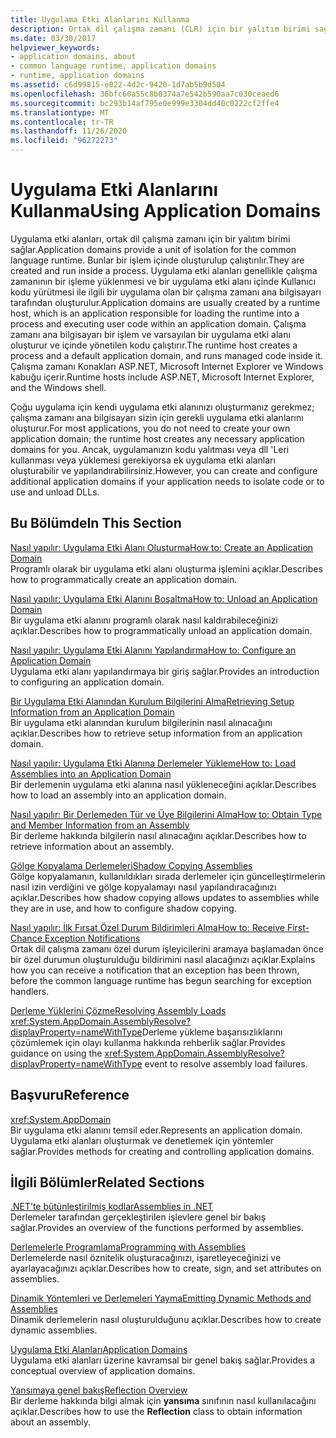 ```yaml
---
title: Uygulama Etki Alanlarını Kullanma
description: Ortak dil çalışma zamanı (CLR) için bir yalıtım birimi sağlayan uygulama etki alanlarını kullanın. Uygulama etki alanları bir işlem içinde oluşturulur ve çalıştırılır.
ms.date: 03/30/2017
helpviewer_keywords:
- application domains, about
- common language runtime, application domains
- runtime, application domains
ms.assetid: c6d99815-e022-4d2c-9420-1d7ab5b9d504
ms.openlocfilehash: 36bfc60a55c8b0374a7e542b590aa7c030ceaed6
ms.sourcegitcommit: bc293b14af795e0e999e3304dd40c0222cf2ffe4
ms.translationtype: MT
ms.contentlocale: tr-TR
ms.lasthandoff: 11/26/2020
ms.locfileid: "96272273"
---
```

# <a name="using-application-domains"></a><span data-ttu-id="5228f-104">Uygulama Etki Alanlarını Kullanma</span><span class="sxs-lookup"><span data-stu-id="5228f-104">Using Application Domains</span></span>

<span data-ttu-id="5228f-105">Uygulama etki alanları, ortak dil çalışma zamanı için bir yalıtım birimi sağlar.</span><span class="sxs-lookup"><span data-stu-id="5228f-105">Application domains provide a unit of isolation for the common language runtime.</span></span> <span data-ttu-id="5228f-106">Bunlar bir işlem içinde oluşturulup çalıştırılır.</span><span class="sxs-lookup"><span data-stu-id="5228f-106">They are created and run inside a process.</span></span> <span data-ttu-id="5228f-107">Uygulama etki alanları genellikle çalışma zamanının bir işleme yüklenmesi ve bir uygulama etki alanı içinde Kullanıcı kodu yürütmesi ile ilgili bir uygulama olan bir çalışma zamanı ana bilgisayarı tarafından oluşturulur.</span><span class="sxs-lookup"><span data-stu-id="5228f-107">Application domains are usually created by a runtime host, which is an application responsible for loading the runtime into a process and executing user code within an application domain.</span></span> <span data-ttu-id="5228f-108">Çalışma zamanı ana bilgisayarı bir işlem ve varsayılan bir uygulama etki alanı oluşturur ve içinde yönetilen kodu çalıştırır.</span><span class="sxs-lookup"><span data-stu-id="5228f-108">The runtime host creates a process and a default application domain, and runs managed code inside it.</span></span> <span data-ttu-id="5228f-109">Çalışma zamanı Konakları ASP.NET, Microsoft Internet Explorer ve Windows kabuğu içerir.</span><span class="sxs-lookup"><span data-stu-id="5228f-109">Runtime hosts include ASP.NET, Microsoft Internet Explorer, and the Windows shell.</span></span>  
  
<span data-ttu-id="5228f-110">Çoğu uygulama için kendi uygulama etki alanınızı oluşturmanız gerekmez; çalışma zamanı ana bilgisayarı sizin için gerekli uygulama etki alanlarını oluşturur.</span><span class="sxs-lookup"><span data-stu-id="5228f-110">For most applications, you do not need to create your own application domain; the runtime host creates any necessary application domains for you.</span></span> <span data-ttu-id="5228f-111">Ancak, uygulamanızın kodu yalıtması veya dll 'Leri kullanması veya yüklemesi gerekiyorsa ek uygulama etki alanları oluşturabilir ve yapılandırabilirsiniz.</span><span class="sxs-lookup"><span data-stu-id="5228f-111">However, you can create and configure additional application domains if your application needs to isolate code or to use and unload DLLs.</span></span>  
  
## <a name="in-this-section"></a><span data-ttu-id="5228f-112">Bu Bölümde</span><span class="sxs-lookup"><span data-stu-id="5228f-112">In This Section</span></span>  

[<span data-ttu-id="5228f-113">Nasıl yapılır: Uygulama Etki Alanı Oluşturma</span><span class="sxs-lookup"><span data-stu-id="5228f-113">How to: Create an Application Domain</span></span>](how-to-create-an-application-domain.md)  
<span data-ttu-id="5228f-114">Programlı olarak bir uygulama etki alanı oluşturma işlemini açıklar.</span><span class="sxs-lookup"><span data-stu-id="5228f-114">Describes how to programmatically create an application domain.</span></span>  
  
[<span data-ttu-id="5228f-115">Nasıl yapılır: Uygulama Etki Alanını Boşaltma</span><span class="sxs-lookup"><span data-stu-id="5228f-115">How to: Unload an Application Domain</span></span>](how-to-unload-an-application-domain.md)  
<span data-ttu-id="5228f-116">Bir uygulama etki alanını programlı olarak nasıl kaldırabileceğinizi açıklar.</span><span class="sxs-lookup"><span data-stu-id="5228f-116">Describes how to programmatically unload an application domain.</span></span>  
  
[<span data-ttu-id="5228f-117">Nasıl yapılır: Uygulama Etki Alanını Yapılandırma</span><span class="sxs-lookup"><span data-stu-id="5228f-117">How to: Configure an Application Domain</span></span>](how-to-configure-an-application-domain.md)  
<span data-ttu-id="5228f-118">Uygulama etki alanı yapılandırmaya bir giriş sağlar.</span><span class="sxs-lookup"><span data-stu-id="5228f-118">Provides an introduction to configuring an application domain.</span></span>  
  
[<span data-ttu-id="5228f-119">Bir Uygulama Etki Alanından Kurulum Bilgilerini Alma</span><span class="sxs-lookup"><span data-stu-id="5228f-119">Retrieving Setup Information from an Application Domain</span></span>](retrieve-setup-information.md)  
<span data-ttu-id="5228f-120">Bir uygulama etki alanından kurulum bilgilerinin nasıl alınacağını açıklar.</span><span class="sxs-lookup"><span data-stu-id="5228f-120">Describes how to retrieve setup information from an application domain.</span></span>  
  
[<span data-ttu-id="5228f-121">Nasıl yapılır: Uygulama Etki Alanına Derlemeler Yükleme</span><span class="sxs-lookup"><span data-stu-id="5228f-121">How to: Load Assemblies into an Application Domain</span></span>](how-to-load-assemblies-into-an-application-domain.md)  
<span data-ttu-id="5228f-122">Bir derlemenin uygulama etki alanına nasıl yükleneceğini açıklar.</span><span class="sxs-lookup"><span data-stu-id="5228f-122">Describes how to load an assembly into an application domain.</span></span>  
  
[<span data-ttu-id="5228f-123">Nasıl yapılır: Bir Derlemeden Tür ve Üye Bilgilerini Alma</span><span class="sxs-lookup"><span data-stu-id="5228f-123">How to: Obtain Type and Member Information from an Assembly</span></span>](../reflection-and-codedom/get-type-member-information.md)  
<span data-ttu-id="5228f-124">Bir derleme hakkında bilgilerin nasıl alınacağını açıklar.</span><span class="sxs-lookup"><span data-stu-id="5228f-124">Describes how to retrieve information about an assembly.</span></span>  
  
[<span data-ttu-id="5228f-125">Gölge Kopyalama Derlemeleri</span><span class="sxs-lookup"><span data-stu-id="5228f-125">Shadow Copying Assemblies</span></span>](shadow-copy-assemblies.md)  
<span data-ttu-id="5228f-126">Gölge kopyalamanın, kullanıldıkları sırada derlemeler için güncelleştirmelerin nasıl izin verdiğini ve gölge kopyalamayı nasıl yapılandıracağınızı açıklar.</span><span class="sxs-lookup"><span data-stu-id="5228f-126">Describes how shadow copying allows updates to assemblies while they are in use, and how to configure shadow copying.</span></span>  
  
[<span data-ttu-id="5228f-127">Nasıl yapılır: İlk Fırsat Özel Durum Bildirimleri Alma</span><span class="sxs-lookup"><span data-stu-id="5228f-127">How to: Receive First-Chance Exception Notifications</span></span>](how-to-receive-first-chance-exception-notifications.md)  
<span data-ttu-id="5228f-128">Ortak dil çalışma zamanı özel durum işleyicilerini aramaya başlamadan önce bir özel durumun oluşturulduğu bildirimini nasıl alacağınızı açıklar.</span><span class="sxs-lookup"><span data-stu-id="5228f-128">Explains how you can receive a notification that an exception has been thrown, before the common language runtime has begun searching for exception handlers.</span></span>  
  
[<span data-ttu-id="5228f-129">Derleme Yüklerini Çözme</span><span class="sxs-lookup"><span data-stu-id="5228f-129">Resolving Assembly Loads</span></span>](../../standard/assembly/resolve-loads.md)  
<span data-ttu-id="5228f-130"><xref:System.AppDomain.AssemblyResolve?displayProperty=nameWithType>Derleme yükleme başarısızlıklarını çözümlemek için olayı kullanma hakkında rehberlik sağlar.</span><span class="sxs-lookup"><span data-stu-id="5228f-130">Provides guidance on using the <xref:System.AppDomain.AssemblyResolve?displayProperty=nameWithType> event to resolve assembly load failures.</span></span>  
  
## <a name="reference"></a><span data-ttu-id="5228f-131">Başvuru</span><span class="sxs-lookup"><span data-stu-id="5228f-131">Reference</span></span>  

<xref:System.AppDomain>  
<span data-ttu-id="5228f-132">Bir uygulama etki alanını temsil eder.</span><span class="sxs-lookup"><span data-stu-id="5228f-132">Represents an application domain.</span></span> <span data-ttu-id="5228f-133">Uygulama etki alanları oluşturmak ve denetlemek için yöntemler sağlar.</span><span class="sxs-lookup"><span data-stu-id="5228f-133">Provides methods for creating and controlling application domains.</span></span>  
  
## <a name="related-sections"></a><span data-ttu-id="5228f-134">İlgili Bölümler</span><span class="sxs-lookup"><span data-stu-id="5228f-134">Related Sections</span></span>  

[<span data-ttu-id="5228f-135">.NET’te bütünleştirilmiş kodlar</span><span class="sxs-lookup"><span data-stu-id="5228f-135">Assemblies in .NET</span></span>](../../standard/assembly/index.md)  
<span data-ttu-id="5228f-136">Derlemeler tarafından gerçekleştirilen işlevlere genel bir bakış sağlar.</span><span class="sxs-lookup"><span data-stu-id="5228f-136">Provides an overview of the functions performed by assemblies.</span></span>  
  
[<span data-ttu-id="5228f-137">Derlemelerle Programlama</span><span class="sxs-lookup"><span data-stu-id="5228f-137">Programming with Assemblies</span></span>](../../standard/assembly/index.md)  
<span data-ttu-id="5228f-138">Derlemelerde nasıl öznitelik oluşturacağınızı, işaretleyeceğinizi ve ayarlayacağınızı açıklar.</span><span class="sxs-lookup"><span data-stu-id="5228f-138">Describes how to create, sign, and set attributes on assemblies.</span></span>  
  
[<span data-ttu-id="5228f-139">Dinamik Yöntemleri ve Derlemeleri Yayma</span><span class="sxs-lookup"><span data-stu-id="5228f-139">Emitting Dynamic Methods and Assemblies</span></span>](../reflection-and-codedom/emitting-dynamic-methods-and-assemblies.md)  
<span data-ttu-id="5228f-140">Dinamik derlemelerin nasıl oluşturulduğunu açıklar.</span><span class="sxs-lookup"><span data-stu-id="5228f-140">Describes how to create dynamic assemblies.</span></span>  
  
[<span data-ttu-id="5228f-141">Uygulama Etki Alanları</span><span class="sxs-lookup"><span data-stu-id="5228f-141">Application Domains</span></span>](application-domains.md)  
<span data-ttu-id="5228f-142">Uygulama etki alanları üzerine kavramsal bir genel bakış sağlar.</span><span class="sxs-lookup"><span data-stu-id="5228f-142">Provides a conceptual overview of application domains.</span></span>  
  
[<span data-ttu-id="5228f-143">Yansımaya genel bakış</span><span class="sxs-lookup"><span data-stu-id="5228f-143">Reflection Overview</span></span>](../reflection-and-codedom/reflection.md)  
<span data-ttu-id="5228f-144">Bir derleme hakkında bilgi almak için **yansıma** sınıfının nasıl kullanılacağını açıklar.</span><span class="sxs-lookup"><span data-stu-id="5228f-144">Describes how to use the **Reflection** class to obtain information about an assembly.</span></span>
